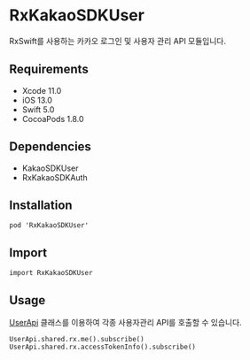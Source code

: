 # RxKakaoSDKUser

RxSwift를 사용하는 카카오 로그인 및 사용자 관리 API 모듈입니다.

## Requirements
- Xcode 11.0
- iOS 13.0
- Swift 5.0
- CocoaPods 1.8.0

## Dependencies
- KakaoSDKUser
- RxKakaoSDKAuth

## Installation
```
pod 'RxKakaoSDKUser'
```

## Import
```
import RxKakaoSDKUser
```

## Usage
[UserApi](Extensions/Reactive.html) 클래스를 이용하여 각종 사용자관리 API를 호출할 수 있습니다.
```
UserApi.shared.rx.me().subscribe()
UserApi.shared.rx.accessTokenInfo().subscribe()
```
